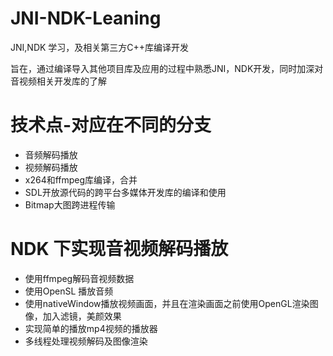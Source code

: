 # JNI-NDK-Leaning
JNI,NDK 学习，及相关第三方C++库编译开发

旨在，通过编译导入其他项目库及应用的过程中熟悉JNI，NDK开发，同时加深对音视频相关开发库的了解

# 技术点-对应在不同的分支
* 音频解码播放
* 视频解码播放
* x264和ffmpeg库编译，合并
* SDL开放源代码的跨平台多媒体开发库的编译和使用
* Bitmap大图跨进程传输


# NDK 下实现音视频解码播放
* 使用ffmpeg解码音视频数据
* 使用OpenSL 播放音频
* 使用nativeWindow播放视频画面，并且在渲染画面之前使用OpenGL渲染图像，加入滤镜，美颜效果
* 实现简单的播放mp4视频的播放器
* 多线程处理视频解码及图像渲染
